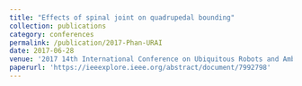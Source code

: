 ```yaml
---
title: "Effects of spinal joint on quadrupedal bounding"
collection: publications
category: conferences
permalink: /publication/2017-Phan-URAI
date: 2017-06-28
venue: '2017 14th International Conference on Ubiquitous Robots and Ambient Intelligence (URAI)'
paperurl: 'https://ieeexplore.ieee.org/abstract/document/7992798'
---
```

